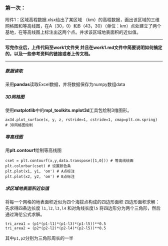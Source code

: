 ### 第一次：
附件1：区域高程数据.xlsx给出了某区域 （km）的高程数据，画出该区域的三维网格图和等高线图，在A（30，0）和B（43，30）（单位：km）点处建立了两个基地，在等高线图上标注出这两个点。并求该区域地表面积的近似值。  

----
**写完作业后，上传代码至work1文件夹 并且在work1.md文件中简要说明如何搞定的，以及一些参考资料的链接或者上传文档。**  

----
##### 数据读取
采用**pandas**读取Excel数据，并将数据保存为numpy数组data
##### 3D网格图
使用**matplotlib**中的**mpl_toolkits.mplot3d**工具包绘制3维图形。
```
ax3d.plot_surface(x, y, z, rstride=1, cstride=1, cmap=plt.cm.spring)  # 3D网格图绘制
```
##### 等高线图
用**plt.contourf**绘制等高线图
```
cset = plt.contourf(x,y,data.transpose([1,0])) # 等高线绘画
plt.colorbar(cset) # 设置颜色条
plt.plot(x1, y1, 'om') # A点标注
plt.plot(x2, y2, 'om') # B点标注
```
##### 求区域地表面积近似值

将每一个网格的地表面积近似为四个海拔点构成的四边形面积
四边形面积求解：
先求得四条边长度 `l1,l2,l3,l4` 和对角线长度`l5`
将四边形分为两个三角形，然后通过海伦公式求解。
```
tri_area1 = (p1*(p1-l1)*(p1-l3)*(p1-l5))**0.5
tri_area2 = (p2*(p2-l2)*(p2-l4)*(p2-l5))**0.5
```
其中`p1,p2`分别为三角形周长的一半
